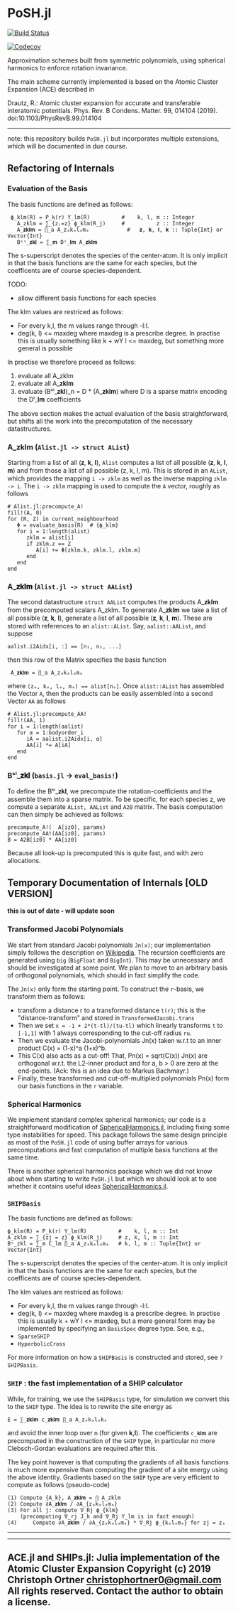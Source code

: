 # PoSH.jl

[![Build Status](https://travis-ci.com/cortner/PoSH.jl.svg?branch=master)](https://travis-ci.com/cortner/PoSH.jl)

[![Codecov](https://codecov.io/gh/cortner/PoSH.jl/branch/master/graph/badge.svg)](https://codecov.io/gh/cortner/PoSH.jl)


Approximation schemes built from symmetric polynomials, using spherical harmonics to enforce rotation invariance.

The main scheme currently implemented is based on the Atomic Cluster Expansion (ACE) described in

   Drautz, R.: Atomic cluster expansion for accurate and transferable interatomic potentials. Phys. Rev. B Condens. Matter. 99, 014104 (2019). doi:10.1103/PhysRevB.99.014104


---

note: this repository builds `PoSH.jl` but incorporates multiple extensions, which will be documented in due course.

## Refactoring of Internals

### Evaluation of the Basis

The basis functions are defined as follows:
```
 ϕ_klm(R) = P_k(r) Y_lm(R̂)          #    k, l, m :: Integer
   A_zklm = ∑_{zⱼ=z} ϕ_klm(R_j)     #          z :: Integer
   A_𝐳𝐤𝐥𝐦 = ∏_a A_zₐkₐlₐmₐ            #   𝐳, 𝐤, 𝐥, 𝐤 :: Tuple{Int} or Vector{Int}
   Bˢⁱ_𝐳𝐤𝐥 = ∑_𝐦 Dⁱ_𝐥𝐦 A_𝐳𝐤𝐥𝐦
```
The s-superscript denotes the species of the center-atom. It is only implicit
in that the basis functions are the same for each species, but the coefficents
are of course species-dependent.

TODO:
 - allow different basis functions for each species

The klm values are restriced as follows:
* For every k,l, the m values range through -l:l.
* deg(k, l) <= maxdeg  where maxdeg is a prescribe degree. In practise this
is usually something like k + wY l <= maxdeg, but something more general is
possible

In practise we therefore proceed as follows:
 1. evaluate all  A_zklm
 2. evaluate all  A_𝐳𝐤𝐥𝐦
 3. evaluate  (Bˢⁱ_𝐳𝐤𝐥)_n = D * (A_𝐳𝐤𝐥𝐦)
    where D is a sparse matrix encoding the Dⁱ_𝐥𝐦 coefficients

The above section makes the actual evaluation of the basis straightforward, but
shifts all the work into the precomputation of the necessary datastructures.

### A_zklm (`Alist.jl -> struct AList`)

Starting from a list of all (𝐳, 𝐤, 𝐥), `Alist` computes a list of all possible
(𝐳, 𝐤, 𝐥, 𝐦) and from those a list of all possible (z, k, l, m). This is stored
in an `AList`, which provides the mapping `i -> zklm` as well as the inverse
mapping `zklm -> i`. The `i -> zklm` mapping is used to compute the `A` vector,
roughly as follows
```
# Alist.jl:precompute_A!
fill!(A, 0)
for (R, Z) in current_neighbourhood
   Φ = evaluate_basis(R)  # {ϕ_klm}
   for i = 1:length(alist)
      zklm = alist[i]
      if zklm.z == Z
         A[i] += Φ[zklm.k, zklm.l, zklm.m]
      end
   end
end
```

### A_𝐳𝐤𝐥𝐦 (`Alist.jl -> struct AAList`)

The second datastructure `struct AAList` computes the products A_𝐳𝐤𝐥𝐦 from the
precomputed scalars A_zklm. To generate A_𝐳𝐤𝐥𝐦 we take a list of all
possible (𝐳, 𝐤, 𝐥), generate a list of all possible (𝐳, 𝐤, 𝐥, 𝐦). These are
stored with references to an `alist::AList`. Say, `aalist::AAList`, and
suppose
```
aalist.i2Aidx[i, :] == [n₁, n₂, ...]
```
then this row of the Matrix specifies the basis function
```
 A_𝐳𝐤𝐥𝐦 = ∏_a A_zₐkₐlₐmₐ
```
where `(zₐ, kₐ, lₐ, mₐ) == alist[nₐ]`. Once `alist::AList` has assembled
the Vector `A`, then the products can be easily assembled into a second
Vector `AA` as follows
```
# Alist.jl:precompute_AA!
fill!(AA, 1)
for i = 1:length(aalist)
   for α = 1:bodyorder_i
      iA = aalist.i2Aidx[i, α]
      AA[i] *= A[iA]
   end
end
```

### Bˢⁱ_𝐳𝐤𝐥 (`basis.jl` -> `eval_basis!`)

To define the Bˢⁱ_𝐳𝐤𝐥, we precompute the rotation-coefficients and the assemble
them into a sparse matrix. To be specific, for each species z, we compute
a separate `AList, AAList` and `A2B` matrix. The basis computation can then
simply be achieved as follows:
```
precompute_A!(  A[iz0], params)
precompute_AA!(AA[iz0], params)
B = A2B[iz0] * AA[iz0]
```
Because all look-up is precomputed this is quite fast, and with zero
allocations.


## Temporary Documentation of Internals [OLD VERSION]

**this is out of date - will update soon**

### Transformed Jacobi Polynomials

We start from standard Jacobi polynomials `Jn(x)`; our implementation simply follows the description on [Wikipedia](https://en.wikipedia.org/wiki/Jacobi_polynomials). The recursion coefficients are generated using `big` (`BigFloat` and `BigInt`). This may be unnecessary and should be investigated at some point. We plan to move to an arbitrary basis of orthogonal polynomials, which should in fact simplify the code.

The `Jn(x)` only form the starting point. To construct the `r`-basis, we transform them as follows:

- transform a distance r to a transformed distance `t(r)`; this is the "distance-transform" and stored in `TransformedJacobi.trans`
- Then we set `x = -1 + 2*(t-tl)/(tu-tl)` which linearly transforms `t` to `[-1,1]` with 1 always corresponding to the cut-off radius `ru`.
- Then we evaluate the Jacobi-polynomials Jn(x) taken w.r.t to an inner product C(x) = (1-x)^a (1+x)^b.
- This C(x) also acts as a cut-off! That, Pn(x) = sqrt(C(x)) Jn(x) are orthogonal w.r.t. the L2-inner product and for a, b > 0 are zero at the end-points. (Ack: this is an idea due to Markus Bachmayr.)
- Finally, these transformed and cut-off-multiplied polynomials Pn(x) form our basis functions in the `r` variable.

### Spherical Harmonics

We implement standard complex spherical harmonics; our code is a straightforward modification of [SphericalHarmonics.jl](https://github.com/milthorpe/SphericalHarmonics.jl), including fixing some type instabilities for speed. This package follows the same design principle as most of the `PoSH.jl` code of using buffer arrays for various precomputations and fast computation of multiple basis functions at the same time.

There is another spherical harmonics package which we did not know about when starting to write `PoSH.jl` but which we should look at to see whether it contains useful ideas [SphericalHarmonics.jl](https://github.com/hofmannmartin/SphericalHarmonics.jl).

### `SHIPBasis`

The basis functions are defined as follows:
```
ϕ_klm(R) = P_k(r) Y_lm(R̂)          #    k, l, m :: Int
A_zklm = ∑_{zj = z} ϕ_klm(R_j)     # z, k, l, m :: Int
Bˢ_zkl = ∑_m C_lm ∏_a A_zₐkₐlₐmₐ   # k, l, m :: Tuple{Int} or Vector{Int}
```
The s-superscript denotes the species of the center-atom. It is only implicit
in that the basis functions are the same for each species, but the coefficents
are of course species-dependent.

The klm values are restriced as follows:
* For every k,l, the m values range through -l:l.
* deg(k, l) <= maxdeg  where maxdeg is a prescribe degree. In practise this
is usually k + wY l <= maxdeg, but a more general form may be implemented
by specifying an `BasisSpec` degree type. See, e.g.,
* `SparseSHIP`
* `HyperbolicCross`

For more information  on how a `SHIPBasis` is constructed and stored, see
`?SHIPBasis`.

### `SHIP` : the fast implementation of a SHIP calculator

While, for training, we use the `SHIPBasis` type, for simulation we convert
this to the `SHIP` type. The idea is to rewrite the site energy as
```
E = ∑_𝐳𝐤𝐥𝐦 c_𝐳𝐤𝐥𝐦 ∏_a A_zₐkₐlₐkₐ
```
and avoid the inner loop over `m` (for given 𝐤,𝐥). The coefficients
`c_𝐤𝐥𝐦` are precomputed in the construction of the `SHIP` type, in particular
no more Clebsch-Gordan evaluations are required after this.

The key point however is that computing the gradients of all basis functions is
much more expensive than computing the gradient of a site energy using the above
identity. Gradients based on the `SHIP` type are very efficient to compute as
follows (pseudo-code)
```
(1) Compute {A_k}, A_𝐳𝐤𝐥𝐦 = ∏ A_zklm
(2) Compute ∂A_𝐳𝐤𝐥𝐦 / ∂A_{zₐkₐlₐmₐ}
(3) For all j: compute ∇_Rj ϕ_{klm}
    (precomputing ∇_rj J_k and ∇_Rj Y_lm is in fact enough)
(4)     Compute ∂A_𝐳𝐤𝐥𝐦 / ∂A_{zₐkₐlₐmₐ} * ∇_Rj ϕ_{kₐlₐmₐ} for zj = zₐ
```

---

---------------------------------------------------------------------------
 ACE.jl and SHIPs.jl: Julia implementation of the Atomic Cluster Expansion
 Copyright (c) 2019 Christoph Ortner <christophortner0@gmail.com>
 All rights reserved.
 Contact the author to obtain a license.
---------------------------------------------------------------------------